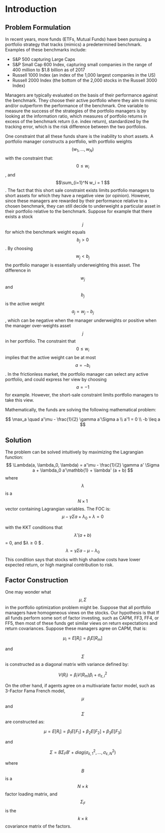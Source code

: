 # Introduction

## Problem Formulation 

In recent years, more funds (ETFs, Mutual Funds) have been pursuing a portfolio strategy that tracks (mimics) a predetermined benchmark. Examples of these benchmarks include:


- S&P 500 capturing Large Caps
- S&P Small Cap  600 Index, capturing small companies in the range of $400$ million to $1.8 billion as of 2017 
- Russell 1000 Index  (an index of the 1,000 largest companies in the US)
- Russell 2000 Index (the bottom of the 2,000 stocks in the Russell 3000 Index)

Managers are typically evaluated on the basis of their performance against the benchmark. They choose their active portfolio where they aim to mimic and/or outperform the performance of the benchmark. One variable to measure the success of the strategies of the portfolio managers is by looking at the information ratio, which measures of portfolio returns in excess of the benchmark return (i.e. index return), standardized by the tracking error, which is the risk difference between the two portfolios. 

One constraint that all these funds share is the inability to short assets. A portfolio manager constructs a portfolio, with portfolio weights $$(w_1, ..., w_N)$$ with the constraint that: $$ 0 \leq w_i$$, and $$\sum_{i=1}^N w_i = 1 $$ . The fact that this short sale constraint exists limits portfolio managers to short assets for which they have a negative view (or opinion). However, since these managers are rewarded by their performance relative to a chosen benchmark, they can still decide to underweight a particular asset in their portfolio relative to the benchmark. Suppose for example that there exists a stock $$j$$ for which the benchmark weight equals $$b_j > 0$$. By choosing $$w_j < b_j$$ the portfolio manager is essentially underweighting this asset. The difference in $$w_j$$ and $$b_j$$ is the active weight $$a_j = w_j - b_j$$, which can be negative when the manager underweights or positive when the manager over-weights asset $$j$$ in her portfolio. The constraint that $$0 \leq w_i$$ implies that the active weight can be at most $$a = -b_i$$ . In the frictionless market, the portfolio manager can select any active portfolio, and could express her view by choosing $$a = -1$$ for example. However, the short-sale constraint limits portfolio managers to take this view.

Mathematically, the funds are solving the following mathematical problem:

$$
\max_a \quad a'\mu - \frac{1}{2} \gamma a'\Sigma a \\
a'1  = 0 \\
 -b \leq a
$$

## Solution

The problem can be solved intuitively by maximizing the Lagrangian function:
$$
\Lambda(a, \lambda_0, \lambda) = a'\mu - \frac{1}{2} \gamma a' \Sigma a + \lambda_0 a'\mathbb{1} + \lambda' (a + b)
$$
where $$ \lambda $$ is a $$N \times 1$$ vector containing Lagrangian variables. The FOC is:
$$
\mu - \gamma\Sigma a + \lambda_0 + \lambda = 0
$$


with the KKT conditions that $$ \lambda '(a + b)$$ = 0, and $$\lambda \geq 0$	$ .
$$
\lambda = \gamma \Sigma a - \mu - \lambda_0
$$
This condition says that stocks with high shadow costs have lower expected return, or high marginal contribution to risk. 



## Factor Construction

One may wonder what$$\mu, \Sigma$$ in the portfolio optimization problem might be. Suppose that all portfolio managers have homogeneous views on the stocks. Our hypothesis is that If all funds perform some sort of factor investing, such as CAPM, FF3, FF4, or FF5, then most of these funds get similar views on return expectations and return covariances. Suppose these managers agree on CAPM, that is:

$$ \mu_i = E[R_i] = \beta_i E[R_m] $$

and $$\Sigma$$ is constructed as a diagonal matrix with variance defined by:

$$V(R_i) = \beta_i V(R_m) \beta_i + \sigma^2_{\varepsilon,i}$$

On the other hand, if agents agree on a multivariate factor model, such as 3-Factor Fama French model, $$\mu$$ and $$\Sigma$$ are constructed as:

$$\mu = E[R_i] = \beta_1 E[F_1] + \beta_2 E[F_2] + \beta_3 E[F_3]$$

and 

$$\Sigma = B \Sigma_F B' + diag(\sigma^2_{\varepsilon, 1}, ..., \sigma^2_{\varepsilon, N}) $$

where $$B$$ is a $$N \times k$$ factor loading matrix, and $$\Sigma_F$$ is the $$k \times k$$  covariance matrix of the factors.



